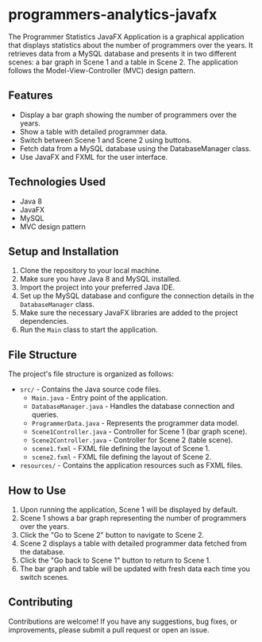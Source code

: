 # programmers-analytics-javafx

The Programmer Statistics JavaFX Application is a graphical application that displays statistics about the number of programmers over the years. It retrieves data from a MySQL database and presents it in two different scenes: a bar graph in Scene 1 and a table in Scene 2. The application follows the Model-View-Controller (MVC) design pattern.

## Features

- Display a bar graph showing the number of programmers over the years.
- Show a table with detailed programmer data.
- Switch between Scene 1 and Scene 2 using buttons.
- Fetch data from a MySQL database using the DatabaseManager class.
- Use JavaFX and FXML for the user interface.

## Technologies Used

- Java 8
- JavaFX
- MySQL
- MVC design pattern

## Setup and Installation

1. Clone the repository to your local machine.
2. Make sure you have Java 8 and MySQL installed.
3. Import the project into your preferred Java IDE.
4. Set up the MySQL database and configure the connection details in the `DatabaseManager` class.
5. Make sure the necessary JavaFX libraries are added to the project dependencies.
6. Run the `Main` class to start the application.

## File Structure

The project's file structure is organized as follows:

- `src/` - Contains the Java source code files.
  - `Main.java` - Entry point of the application.
  - `DatabaseManager.java` - Handles the database connection and queries.
  - `ProgrammerData.java` - Represents the programmer data model.
  - `Scene1Controller.java` - Controller for Scene 1 (bar graph scene).
  - `Scene2Controller.java` - Controller for Scene 2 (table scene).
  - `scene1.fxml` - FXML file defining the layout of Scene 1.
  - `scene2.fxml` - FXML file defining the layout of Scene 2.
- `resources/` - Contains the application resources such as FXML files.

## How to Use

1. Upon running the application, Scene 1 will be displayed by default.
2. Scene 1 shows a bar graph representing the number of programmers over the years.
3. Click the "Go to Scene 2" button to navigate to Scene 2.
4. Scene 2 displays a table with detailed programmer data fetched from the database.
5. Click the "Go back to Scene 1" button to return to Scene 1.
6. The bar graph and table will be updated with fresh data each time you switch scenes.

## Contributing

Contributions are welcome! If you have any suggestions, bug fixes, or improvements, please submit a pull request or open an issue.


